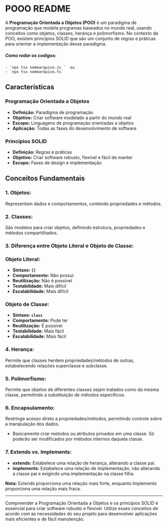 
# POOO README

A **Programação Orientada a Objetos (POO)** é um paradigma de programação que modela programas baseados no mundo real, usando conceitos como objetos, classes, herança e polimorfismo. No contexto da POO, existem princípios SOLID que são um conjunto de regras e práticas para orientar a implementação desse paradigma.

##### Como rodar os codigos: 
```
- `npx tsx nomearquivo.js `  ou 
- `npx tsx nomearquivo.ts`

```


## **Características**

### **Programação Orientada a Objetos**

- **Definição:** Paradigma de programação
- **Objetivo:** Criar software modelado a partir do mundo real
- **Escopo:** Linguagens de programação orientadas a objetos
- **Aplicação:** Todas as fases do desenvolvimento de software

### **Princípios SOLID**

- **Definição:** Regras e práticas
- **Objetivo:** Criar software robusto, flexível e fácil de manter
- **Escopo:** Fases de design e implementação

## **Conceitos Fundamentais**

### **1. Objetos:**

Representam dados e comportamentos, contendo propriedades e métodos.


### **2. Classes:**

São modelos para criar objetos, definindo estrutura, propriedades e métodos compartilhados.

### **3. Diferença entre Objeto Literal e Objeto de Classe:**

### Objeto Literal:

- **Sintaxe:** **`{}`**
- **Comportamento:** Não possui
- **Reutilização:** Não é possível
- **Testabilidade:** Mais difícil
- **Escalabilidade:** Mais difícil

### Objeto de Classe:

- **Sintaxe:** **`class`**
- **Comportamento:** Pode ter
- **Reutilização:** É possível
- **Testabilidade:** Mais fácil
- **Escalabilidade:** Mais fácil

### **4. Herança:**

Permite que classes herdem propriedades/métodos de outras, estabelecendo relações superclasse e subclasse.

### **5. Polimorfismo:**

Permite que objetos de diferentes classes sejam tratados como da mesma classe, permitindo a substituição de métodos específicos.

### **6. Encapsulamento:**

Restringe acesso direto a propriedades/métodos, permitindo controle sobre a manipulação dos dados. 

- Basicamente criar metodos ou atributos privados em uma classe. Só poderão ser modificados por métodos internos daquela classe. 

### **7. Extends vs. Implements:**

- **extends:** Estabelece uma relação de herança, alterando a classe pai.
- **implements:** Estabelece uma relação de implementação, não alterando a classe pai e exigindo uma implementação na classe filha.

**Nota:** Extends proporciona uma relação mais forte, enquanto Implements proporciona uma relação mais fraca.

---

Compreender a Programação Orientada a Objetos e os princípios SOLID é essencial para criar software robusto e flexível. Utilize esses conceitos de acordo com as necessidades do seu projeto para desenvolver aplicações mais eficientes e de fácil manutenção.



